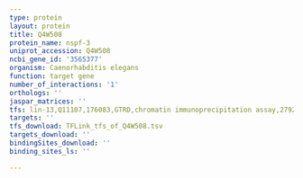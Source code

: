 ```yaml
---
type: protein
layout: protein
title: Q4W508
protein_name: nspf-3
uniprot_accession: Q4W508
ncbi_gene_id: '3565377'
organism: Caenorhabditis elegans
function: target gene
number_of_interactions: '1'
orthologs: ''
jaspar_matrices: ''
tfs: lin-13,Q11107,176083,GTRD,chromatin immunoprecipitation assay,27924024%5Buid%5D,No
targets: ''
tfs_download: TFLink_tfs_of_Q4W508.tsv
targets_download: ''
bindingSites_download: ''
binding_sites_ls: ''

---
```

